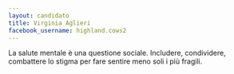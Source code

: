 ```yaml
---
layout: candidato
title: Virginia Aglieri
facebook_username: highland.cows2
---
```

La salute mentale è una questione sociale. Includere, condividere, combattere lo stigma per fare sentire meno soli i più fragili.
